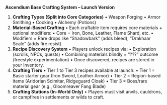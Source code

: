 **Ascendium Base Crafting System – Launch Version**

1. **Crafting Types (Split into Core Categories)**
   • Weapon Forging
   • Armor Smithing
   • Cooking
   • Alchemy (Potions)
2. **Material-Based Crafting**
   • Each craftable item requires core materials + optional modifiers:
   • Core = Iron, Bone, Leather, Flame Shard, etc.
   • Modifiers = Rare drops like “Shadowbark” (adds bleed), “Drakhaar Scale” (adds fire resist).
3. **Recipe Discovery System**
   • Players unlock recipes via:
   • Exploration (scrolls, NPCs, quests)
   • Combining materials blindly = “???” outcome (freestyle experimentation)
   • Once discovered, recipes are stored in your Inventory.
4. **Crafting Tiers**
   • Tier 1 to Tier 3 recipes available at launch:
   • Tier 1 = Basic starter gear (Iron Sword, Leather Armor)
   • Tier 2 = Region-based items (Aridorian Scimitar, Ridgeguard Cloak)
   • Tier 3 = Boss/rare material gear (e.g., Gloomreaver Fang Blade)
5. **Crafting Stations (In-World Only)**
   • Players must visit anvils, cauldrons, or campfires in settlements or wilds to craft.